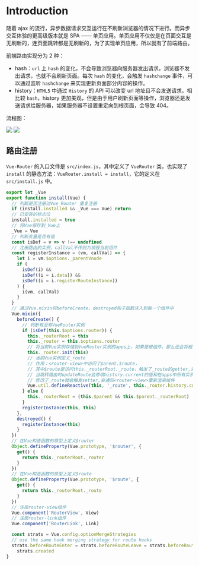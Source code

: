 # Introduction

随着 ajax 的流行，异步数据请求交互运行在不刷新浏览器的情况下进行。而异步交互体验的更高级版本就是 SPA —— 单页应用。单页应用不仅仅是在页面交互是无刷新的，连页面跳转都是无刷新的，为了实现单页应用，所以就有了前端路由。

前端路由实现分为 2 种：

- hash：`url` 上 `hash` 的变化，不会导致浏览器向服务器发出请求，浏览器不发出请求，也就不会刷新页面。每次 `hash` 的变化，会触发 `hashchange` 事件，可以通过监听 `hashchange` 来实现更新页面部分内容的操作。
- history：`HTML5` 中通过 `History` 的 API 可以改变 url 地址且不会发送请求。相比较 `hash`，history 更加美观，但是由于用户刷新页面等操作，浏览器还是发送请求给服务器，如果服务器不设置重定向到根页面，会导致 404。

流程图：

<img class="preview" src="https://pic-1254114567.cos.ap-shanghai.myqcloud.com/blog/vue/vue%20router.png">

<img class="preview" src="https://pic-1254114567.cos.ap-shanghai.myqcloud.com/blog/vue/vuerouter.png">

## 路由注册

`Vue-Router` 的入口文件是 `src/index.js`，其中定义了 `VueRouter` 类，也实现了 `install` 的静态方法：`VueRouter.install = install`，它的定义在 `src/install.js` 中。

```js
export let _Vue
export function install(Vue) {
  // 判断是否注册过Vue Router 重复注册
  if (install.installed && _Vue === Vue) return
  // 已安装的标志位
  install.installed = true
  // 将Vue保存到_Vue上
  _Vue = Vue
  // 判断变量是否有值
  const isDef = v => v !== undefined
  // 注册路由的实例，callVal不传则为销毁当前组件
  const registerInstance = (vm, callVal) => {
    let i = vm.$options._parentVnode
    if (
      isDef(i) &&
      isDef((i = i.data)) &&
      isDef((i = i.registerRouteInstance))
    ) {
      i(vm, callVal)
    }
  }
  // 通过Vue.mixin将beforeCreate，destroyed钩子函数注入到每一个组件中
  Vue.mixin({
    beforeCreate() {
      // 判断有没有VueRouter实例
      if (isDef(this.$options.router)) {
        this._routerRoot = this
        this._router = this.$options.router
        // 将当前Vue实例存储到VueRouter实例的apps上，如果是根组件，那么还会将根组件保存到this.app上并且会拿到当前的 this.history
        this._router.init(this)
        // 当前Vue实例定义_route
        // 作用：<router-view>中访问了parent.$route，
        // 其中$route是访问this._routerRoot._route，触发了_route的getter,对<router-view>有依赖
        // 当跳转路由时updateRoute会修改history.current的值和在apps中所有实例的_route，
        // 修改了_route就会触发setter,会通知<router-view>重新渲染组件
        Vue.util.defineReactive(this, '_route', this._router.history.current)
      } else {
        this._routerRoot = (this.$parent && this.$parent._routerRoot) || this
      }
      registerInstance(this, this)
    },
    destroyed() {
      registerInstance(this)
    }
  })
  // 在Vue构造函数的原型上定义$router
  Object.defineProperty(Vue.prototype, '$router', {
    get() {
      return this._routerRoot._router
    }
  })
  // 在Vue构造函数的原型上定义$route
  Object.defineProperty(Vue.prototype, '$route', {
    get() {
      return this._routerRoot._route
    }
  })
  // 注册router-view组件
  Vue.component('RouterView', View)
  // 注册router-link组件
  Vue.component('RouterLink', Link)

  const strats = Vue.config.optionMergeStrategies
  // use the same hook merging strategy for route hooks
  strats.beforeRouteEnter = strats.beforeRouteLeave = strats.beforeRouteUpdate =
    strats.created
}
```
